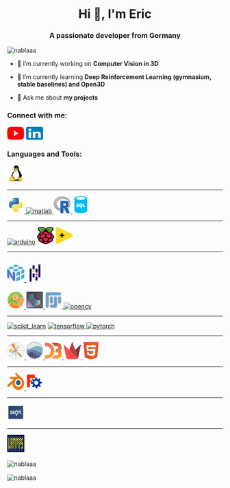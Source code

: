 <h1 align="center">Hi 👋, I'm Eric</h1>
<h3 align="center">A passionate developer from Germany</h3>

<p align="left"> <img src="https://komarev.com/ghpvc/?username=nablaaa&label=Profile%20views&color=0e75b6&style=flat" alt="nablaaa" /> </p>

- 🔭 I’m currently working on **Computer Vision in 3D**

- 🌱 I’m currently learning **Deep Reinforcement Learning (gymnasium, stable baselines) and Open3D**

- 💬 Ask me about **my projects**

<h3 align="left">Connect with me:</h3>
<p align="left">
<a href="https://www.youtube.com/channel/UC4IpRWxs98j-Veit9gI-bhw" target="blank"><img align="center" src="media/logos/YouTube_icon.svg" alt="https://www.youtube.com/channel/UC4IpRWxs98j-Veit9gI-bhw" height="30" width="40" /></a>
<a href="https://linkedin.com/in/eric-schmidt-nablaaa/" target="blank"><img align="center" src="media/logos/LinkedIn_icon.svg" alt="https://www.linkedin.com/in/eric-schmidt-nablaaa/" height="30" width="40" /></a>
</p>
<h3 align="left">Languages and Tools:</h3>
<p align="left"> 

<a href="https://www.linux.org/" target="_blank" rel="noreferrer"> <img src="https://raw.githubusercontent.com/devicons/devicon/master/icons/linux/linux-original.svg" alt="linux" width="40" height="40"/> </a> 

---
<a href="https://www.python.org" target="_blank" rel="noreferrer"> <img src="https://raw.githubusercontent.com/devicons/devicon/master/icons/python/python-original.svg" alt="python" width="40" height="40"/> </a>
<a href="https://www.mathworks.com/" target="_blank" rel="noreferrer"> <img src="https://upload.wikimedia.org/wikipedia/commons/2/21/Matlab_Logo.png" alt="matlab" width="40" height="40"/> </a>
<a href="https://www.r-project.org/" target="_blank" rel="noreferrer"> 
  <img src="media/logos/R-project.svg" alt="r-project" width="40" height="40"/> 
</a>
<a href="https://de.wikipedia.org/wiki/SQL" target="_blank" rel="noreferrer">
  <img src="media/logos/sql.svg" alt="sql" width="40" height="40"/> 
</a>

---
<a href="https://www.arduino.cc/" target="_blank" rel="noreferrer"> <img src="https://cdn.worldvectorlogo.com/logos/arduino-1.svg" alt="arduino" width="40" height="40"/></a>
<a href="https://www.raspberrypi.com/" target="_blank" rel="noreferrer"> <img src="media/logos/raspberrypi.png" alt="arduino" width="40" height="40"/></a>
<a href="https://www.ni.com/de/shop/labview.html?cid=PSEA-7013q000001fLK5AAM-CONS-GOGSE_160050343566&utm_keyword=labview&s_kwcid=AL!6304!3!697344666672!b!!g!!labview&gad_source=1&gclid=CjwKCAjwl6-3BhBWEiwApN6_kv0lZogxObc8W8BPTvB9znDGyB_Y3VtT4hfgTcKtqSMf8XmuYAgzThoCHAUQAvD_BwE" target="_blank" rel="noreferrer"> 
  <img src="media/logos/labview.svg" alt="labview" width="40" height="40"/> 
</a>

---
<a href="https://numpy.org//" target="_blank" rel="noreferrer"> <img src="media/logos/numpy.svg" alt="opencv" width="40" height="40"/> </a> 
<a href="https://pandas.pydata.org/" target="_blank" rel="noreferrer"> <img src="https://raw.githubusercontent.com/devicons/devicon/2ae2a900d2f041da66e950e4d48052658d850630/icons/pandas/pandas-original.svg" alt="pandas" width="40" height="40"/> </a>
---
<a href="https://scikit-image.org/" target="_blank" rel="noreferrer"> 
  <img src="media/logos/scikit-image.png" alt="scikit-image" width="40" height="40"/> 
</a>
<a href="https://napari.org/stable/" target="_blank" rel="noreferrer"> 
  <img src="media/logos/napari.png" alt="napari" width="40" height="40"/> 
</a>
<a href="https://imagej.net/software/fiji/" target="_blank" rel="noreferrer"> 
  <img src="media/logos/fiji.svg" alt="fiji" width="40" height="40"/> 
</a>
<a href="https://opencv.org/" target="_blank" rel="noreferrer"> <img src="https://www.vectorlogo.zone/logos/opencv/opencv-icon.svg" alt="opencv" width="40" height="40"/> </a> 

---
<a href="https://scikit-learn.org/" target="_blank" rel="noreferrer"> <img src="https://upload.wikimedia.org/wikipedia/commons/0/05/Scikit_learn_logo_small.svg" alt="scikit_learn" width="40" height="40"/></a>
<a href="https://www.tensorflow.org" target="_blank" rel="noreferrer"> <img src="https://www.vectorlogo.zone/logos/tensorflow/tensorflow-icon.svg" alt="tensorflow" width="40" height="40"/> </a>
<a href="https://pytorch.org/" target="_blank" rel="noreferrer"> <img src="https://www.vectorlogo.zone/logos/pytorch/pytorch-icon.svg" alt="pytorch" width="40" height="40"/> </a> 

---
<a href="https://matplotlib.org/" target="_blank" rel="noreferrer"> 
  <img src="media/logos/matplotlib.svg" alt="matplotlib" width="40" height="40"/> 
</a> 
<a href="https://seaborn.pydata.org/" target="_blank" rel="noreferrer"> <img src="media/logos/seaborn.svg" alt="opencv" width="40" height="40"/> </a>
<a href="https://d3js.org/" target="_blank" rel="noreferrer"> <img src="https://raw.githubusercontent.com/devicons/devicon/master/icons/d3js/d3js-original.svg" alt="d3js" width="40" height="40"/> </a>
<a href="https://streamlit.io/" target="_blank" rel="noreferrer"> 
  <img src="media/logos/streamlit.svg" alt="streamlit" width="40" height="40"/> 
</a>
<a href="https://de.wikipedia.org/wiki/Hypertext_Markup_Language" target="_blank" rel="noreferrer"> 
  <img src="media/logos/html.svg" alt="html" width="40" height="40"/> </a>

---
<a href="https://www.blender.org/" target="_blank" rel="noreferrer"> 
  <img src="media/logos/blender.svg" alt="blender" width="40" height="40"/> 
</a>
<a href="https://www.freecad.org/index.php?lang=de" target="_blank" rel="noreferrer"> 
  <img src="media/logos/FreeCAD.svg" alt="FreeCAD" width="40" height="40"/> 
</a>

---
<a href="https://www.awork.com/de" target="_blank" rel="noreferrer"> 
  <img src="media/logos/awork.svg" alt="awork" width="40" height="40"/> 
</a>

---
<a href="https://www.lammps.org/#nogo" target="_blank" rel="noreferrer"> 
  <img src="media/logos/lammps.png" alt="lammps" width="40" height="40"/> 
</a>

</p>

<p><img align="center" src="https://github-readme-stats.vercel.app/api/top-langs?username=nablaaa&show_icons=true&locale=en&layout=compact" alt="nablaaa" /></p>

<p><img align="center" src="https://github-readme-streak-stats.herokuapp.com/?user=nablaaa&" alt="nablaaa" /></p>

